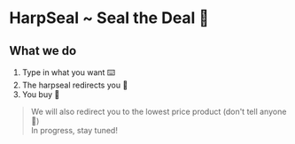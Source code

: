 # HarpSeal ~ Seal the Deal 🦭

## What we do  
1) Type in what you want ⌨️
2) The harpseal redirects you 🦭
3) You buy 🚀
> We will also redirect you to the lowest price product (don't tell anyone 🤫)   
> In progress, stay tuned!
